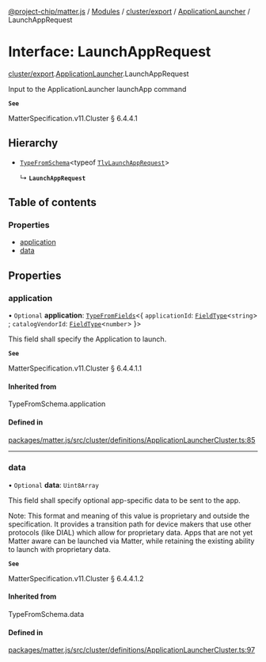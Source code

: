 [@project-chip/matter.js](../README.md) / [Modules](../modules.md) / [cluster/export](../modules/cluster_export.md) / [ApplicationLauncher](../modules/cluster_export.ApplicationLauncher.md) / LaunchAppRequest

# Interface: LaunchAppRequest

[cluster/export](../modules/cluster_export.md).[ApplicationLauncher](../modules/cluster_export.ApplicationLauncher.md).LaunchAppRequest

Input to the ApplicationLauncher launchApp command

**`See`**

MatterSpecification.v11.Cluster § 6.4.4.1

## Hierarchy

- [`TypeFromSchema`](../modules/tlv_export.md#typefromschema)\<typeof [`TlvLaunchAppRequest`](../modules/cluster_export.ApplicationLauncher.md#tlvlaunchapprequest)\>

  ↳ **`LaunchAppRequest`**

## Table of contents

### Properties

- [application](cluster_export.ApplicationLauncher.LaunchAppRequest.md#application)
- [data](cluster_export.ApplicationLauncher.LaunchAppRequest.md#data)

## Properties

### application

• `Optional` **application**: [`TypeFromFields`](../modules/tlv_export.md#typefromfields)\<\{ `applicationId`: [`FieldType`](tlv_export.FieldType.md)\<`string`\> ; `catalogVendorId`: [`FieldType`](tlv_export.FieldType.md)\<`number`\>  }\>

This field shall specify the Application to launch.

**`See`**

MatterSpecification.v11.Cluster § 6.4.4.1.1

#### Inherited from

TypeFromSchema.application

#### Defined in

[packages/matter.js/src/cluster/definitions/ApplicationLauncherCluster.ts:85](https://github.com/project-chip/matter.js/blob/c0d55745d5279e16fdfaa7d2c564daa31e19c627/packages/matter.js/src/cluster/definitions/ApplicationLauncherCluster.ts#L85)

___

### data

• `Optional` **data**: `Uint8Array`

This field shall specify optional app-specific data to be sent to the app.

Note: This format and meaning of this value is proprietary and outside the specification. It provides a
transition path for device makers that use other protocols (like DIAL) which allow for proprietary data.
Apps that are not yet Matter aware can be launched via Matter, while retaining the existing ability to
launch with proprietary data.

**`See`**

MatterSpecification.v11.Cluster § 6.4.4.1.2

#### Inherited from

TypeFromSchema.data

#### Defined in

[packages/matter.js/src/cluster/definitions/ApplicationLauncherCluster.ts:97](https://github.com/project-chip/matter.js/blob/c0d55745d5279e16fdfaa7d2c564daa31e19c627/packages/matter.js/src/cluster/definitions/ApplicationLauncherCluster.ts#L97)
